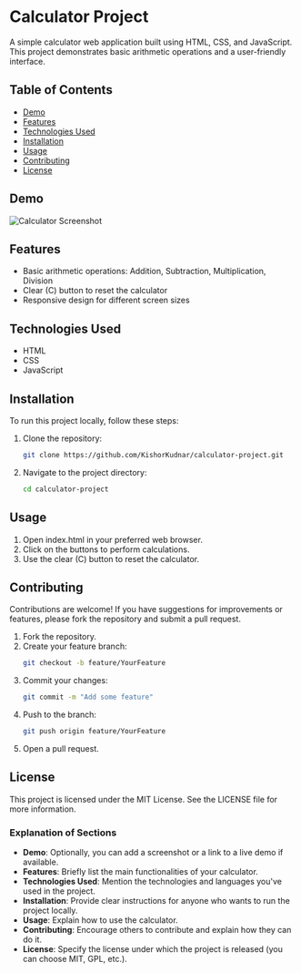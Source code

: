 # Calculator Project

A simple calculator web application built using HTML, CSS, and JavaScript. This project demonstrates basic arithmetic operations and a user-friendly interface.

## Table of Contents

- [Demo](#demo)
- [Features](#features)
- [Technologies Used](#technologies-used)
- [Installation](#installation)
- [Usage](#usage)
- [Contributing](#contributing)
- [License](#license)

## Demo

![Calculator Screenshot](https://github.com/KishorKudnar/calculator-project/raw/main/output.png)


## Features

- Basic arithmetic operations: Addition, Subtraction, Multiplication, Division
- Clear (C) button to reset the calculator
- Responsive design for different screen sizes

## Technologies Used

- HTML
- CSS
- JavaScript

## Installation

To run this project locally, follow these steps:

1. Clone the repository:
   ```bash
   git clone https://github.com/KishorKudnar/calculator-project.git

2. Navigate to the project directory:
   ```bash
   cd calculator-project
## Usage

1. Open index.html in your preferred web browser.
2. Click on the buttons to perform calculations.
3. Use the clear (C) button to reset the calculator.

## Contributing

Contributions are welcome! If you have suggestions for improvements or features, please fork the repository and submit a pull request.

1. Fork the repository.
2. Create your feature branch:
   ```bash
   git checkout -b feature/YourFeature
3. Commit your changes:
   ```bash
   git commit -m "Add some feature"
4. Push to the branch:
   ```bash
   git push origin feature/YourFeature
5. Open a pull request.
## License
This project is licensed under the MIT License. See the LICENSE file for more information.

### Explanation of Sections
- **Demo**: Optionally, you can add a screenshot or a link to a live demo if available.
- **Features**: Briefly list the main functionalities of your calculator.
- **Technologies Used**: Mention the technologies and languages you've used in the project.
- **Installation**: Provide clear instructions for anyone who wants to run the project locally.
- **Usage**: Explain how to use the calculator.
- **Contributing**: Encourage others to contribute and explain how they can do it.
- **License**: Specify the license under which the project is released (you can choose MIT, GPL, etc.).
